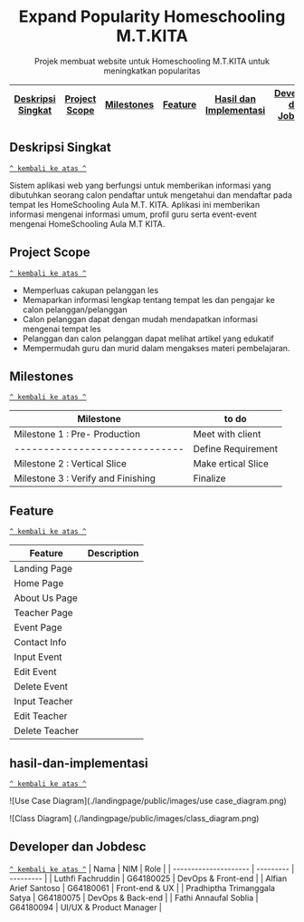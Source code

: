 <h1 align="center">Expand Popularity Homeschooling M.T.KITA</h1>

<p align="center">Projek membuat website untuk Homeschooling M.T.KITA untuk meningkatkan popularitas</p>

| [Deskripsi Singkat](#deskripsi-singkat) | [Project Scope](#project-scope) | [Milestones](#milestones) | [Feature](#feature) | [Hasil dan Implementasi](#hasil-dan-implementasi) | [Developer dan Jobdesc](#developer-dan-jobdesc) |
| :-------------------------------------: | :-----------------------------: | :-----------------------: | :-----------------: | :-----------------------------------------------: | :---------------------------------------------: | 



## Deskripsi Singkat

[`^ kembali ke atas ^`](#)

Sistem aplikasi web yang berfungsi untuk memberikan informasi yang dibutuhkan seorang calon pendaftar untuk mengetahui dan mendaftar pada tempat les HomeSchooling Aula M.T. KITA. Aplikasi ini memberikan informasi mengenai informasi umum, profil guru serta event-event mengenai HomeSchooling Aula M.T KITA.

## Project Scope 

[`^ kembali ke atas ^`](#)

- Memperluas cakupan pelanggan les
- Memaparkan informasi lengkap tentang tempat les dan pengajar ke calon pelanggan/pelanggan 
- Calon pelanggan dapat dengan mudah mendapatkan informasi mengenai tempat les
- Pelanggan dan calon pelanggan dapat melihat artikel yang edukatif
- Mempermudah guru dan murid dalam mengakses materi pembelajaran.

## Milestones

[`^ kembali ke atas ^`](#)

| Milestone | to do |
| --------- | ----- |
| Milestone 1 : Pre- Production | Meet with client |
| ----------------------------- | Define Requirement |
| Milestone 2 : Vertical Slice | Make ertical Slice |
| Milestone 3 : Verify and Finishing | Finalize  |

## Feature

[`^ kembali ke atas ^`](#)

| Feature | Description|
| ------- | ---------- |
| Landing Page |  |
| Home Page|  |
| About Us Page |  |
| Teacher Page |  |
| Event Page |  |
| Contact Info |  |
| Input Event |  |
| Edit Event |  |
| Delete Event |  |
| Input Teacher |  |
| Edit Teacher |  |
| Delete Teacher |  |

## hasil-dan-implementasi

[`^ kembali ke atas ^`](#)

![Use Case Diagram](./landingpage/public/images/use case_diagram.png)

![Class Diagram] (./landingpage/public/images/class_diagram.png)

## Developer dan Jobdesc

[`^ kembali ke atas ^`](#)
| Nama | NIM | Role |
| --------------------- | --------- | --------- |
| Luthfi Fachruddin | G64180025 | DevOps & Front-end |
| Alfian Arief Santoso | G64180061 | Front-end & UX |
| Pradhiptha Trimanggala Satya | G64180075 | DevOps & Back-end |
| Fathi Annaufal Soblia | G64180094 | UI/UX & Product Manager |



